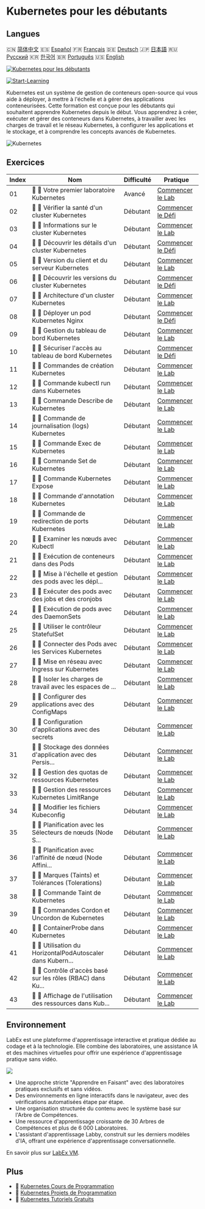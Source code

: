 # Kubernetes pour les débutants

## Langues

🇨🇳 [简体中文](README_zh.md) 🇪🇸 [Español](README_es.md) 🇫🇷 [Français](README_fr.md) 🇩🇪 [Deutsch](README_de.md) 🇯🇵 [日本語](README_ja.md) 🇷🇺 [Русский](README_ru.md) 🇰🇷 [한국어](README_ko.md) 🇧🇷 [Português](README_pt.md) 🇺🇸 [English](README.md) 

[![Kubernetes pour les débutants](https://cover-creator.labex.io/kubernetes-for-noobs.png?lang=fr)](https://labex.io/fr/courses/kubernetes-for-noobs)

[![Start-Learning](https://img.shields.io/badge/Start-Learning-whitesmoke?style=for-the-badge)](https://labex.io/fr/courses/kubernetes-for-noobs)

Kubernetes est un système de gestion de conteneurs open-source qui vous aide à déployer, à mettre à l'échelle et à gérer des applications conteneurisées. Cette formation est conçue pour les débutants qui souhaitent apprendre Kubernetes depuis le début. Vous apprendrez à créer, exécuter et gérer des conteneurs dans Kubernetes, à travailler avec les charges de travail et le réseau Kubernetes, à configurer les applications et le stockage, et à comprendre les concepts avancés de Kubernetes.

![Kubernetes](https://img.shields.io/badge/Kubernetes-whitesmoke?style=for-the-badge&logo=kubernetes)


## Exercices

|   Index | Nom                                                         | Difficulté   | Pratique                                                                                                                                     |
|---------|-------------------------------------------------------------|--------------|----------------------------------------------------------------------------------------------------------------------------------------------|
|      01 | 📖 🔵 Votre premier laboratoire Kubernetes                  | Avancé       | <a target='_blank' href='https://labex.io/fr/tutorials/kubernetes-your-first-kubernetes-lab-391133'>Commencer le Lab</a>                     |
|      02 | 🎯 🔵 Vérifier la santé d'un cluster Kubernetes             | Débutant     | <a target='_blank' href='https://labex.io/fr/tutorials/kubernetes-verify-kubernetes-cluster-health-433779'>Commencer le Défi</a>             |
|      03 | 📖 🔵 Informations sur le cluster Kubernetes                | Débutant     | <a target='_blank' href='https://labex.io/fr/tutorials/kubernetes-kubernetes-cluster-information-8426'>Commencer le Lab</a>                  |
|      04 | 🎯 🔵 Découvrir les détails d'un cluster Kubernetes         | Débutant     | <a target='_blank' href='https://labex.io/fr/tutorials/kubernetes-discover-kubernetes-cluster-details-433893'>Commencer le Défi</a>          |
|      05 | 📖 🔵 Version du client et du serveur Kubernetes            | Débutant     | <a target='_blank' href='https://labex.io/fr/tutorials/kubernetes-kubernetes-client-and-server-version-9197'>Commencer le Lab</a>            |
|      06 | 🎯 🔵 Découvrir les versions du cluster Kubernetes          | Débutant     | <a target='_blank' href='https://labex.io/fr/tutorials/kubernetes-discover-kubernetes-cluster-versions-434105'>Commencer le Défi</a>         |
|      07 | 📖 🔵 Architecture d'un cluster Kubernetes                  | Débutant     | <a target='_blank' href='https://labex.io/fr/tutorials/kubernetes-kubernetes-cluster-architecture-8450'>Commencer le Lab</a>                 |
|      08 | 🎯 🔵 Déployer un pod Kubernetes Nginx                      | Débutant     | <a target='_blank' href='https://labex.io/fr/tutorials/kubernetes-deploy-a-kubernetes-nginx-pod-433745'>Commencer le Défi</a>                |
|      09 | 📖 🔵 Gestion du tableau de bord Kubernetes                 | Débutant     | <a target='_blank' href='https://labex.io/fr/tutorials/kubernetes-kubernetes-dashboard-management-15042'>Commencer le Lab</a>                |
|      10 | 🎯 🔵 Sécuriser l'accès au tableau de bord Kubernetes       | Débutant     | <a target='_blank' href='https://labex.io/fr/tutorials/kubernetes-secure-kubernetes-dashboard-access-434106'>Commencer le Défi</a>           |
|      11 | 📖 🔵 Commandes de création Kubernetes                      | Débutant     | <a target='_blank' href='https://labex.io/fr/tutorials/kubernetes-kubernetes-create-command-8506'>Commencer le Lab</a>                       |
|      12 | 📖 🔵 Commande kubectl run dans Kubernetes                  | Débutant     | <a target='_blank' href='https://labex.io/fr/tutorials/kubernetes-kubernetes-run-command-8456'>Commencer le Lab</a>                          |
|      13 | 📖 🔵 Commande Describe de Kubernetes                       | Débutant     | <a target='_blank' href='https://labex.io/fr/tutorials/kubernetes-kubernetes-describe-command-8101'>Commencer le Lab</a>                     |
|      14 | 📖 🔵 Commande de journalisation (logs) Kubernetes          | Débutant     | <a target='_blank' href='https://labex.io/fr/tutorials/kubernetes-kubernetes-logs-command-8099'>Commencer le Lab</a>                         |
|      15 | 📖 🔵 Commande Exec de Kubernetes                           | Débutant     | <a target='_blank' href='https://labex.io/fr/tutorials/kubernetes-kubernetes-exec-command-8502'>Commencer le Lab</a>                         |
|      16 | 📖 🔵 Commande Set de Kubernetes                            | Débutant     | <a target='_blank' href='https://labex.io/fr/tutorials/kubernetes-kubernetes-set-command-8424'>Commencer le Lab</a>                          |
|      17 | 📖 🔵 Commande Kubernetes Expose                            | Débutant     | <a target='_blank' href='https://labex.io/fr/tutorials/kubernetes-kubernetes-expose-command-8452'>Commencer le Lab</a>                       |
|      18 | 📖 🔵 Commande d'annotation Kubernetes                      | Débutant     | <a target='_blank' href='https://labex.io/fr/tutorials/kubernetes-kubernetes-annotate-command-9679'>Commencer le Lab</a>                     |
|      19 | 📖 🔵 Commande de redirection de ports Kubernetes           | Débutant     | <a target='_blank' href='https://labex.io/fr/tutorials/kubernetes-kubernetes-port-forward-command-18494'>Commencer le Lab</a>                |
|      20 | 📖 🔵 Examiner les nœuds avec Kubectl                       | Débutant     | <a target='_blank' href='https://labex.io/fr/tutorials/kubernetes-examine-nodes-with-kubectl-9790'>Commencer le Lab</a>                      |
|      21 | 📖 🔵 Exécution de conteneurs dans des Pods                 | Débutant     | <a target='_blank' href='https://labex.io/fr/tutorials/kubernetes-running-containers-in-pods-14998'>Commencer le Lab</a>                     |
|      22 | 📖 🔵 Mise à l'échelle et gestion des pods avec les dépl... | Débutant     | <a target='_blank' href='https://labex.io/fr/tutorials/kubernetes-scaling-and-managing-pods-with-deployments-9675'>Commencer le Lab</a>      |
|      23 | 📖 🔵 Exécuter des pods avec des jobs et des cronjobs       | Débutant     | <a target='_blank' href='https://labex.io/fr/tutorials/kubernetes-run-pods-with-jobs-and-cronjobs-11300'>Commencer le Lab</a>                |
|      24 | 📖 🔵 Exécution de pods avec des DaemonSets                 | Débutant     | <a target='_blank' href='https://labex.io/fr/tutorials/kubernetes-running-pod-with-daemonsets-8454'>Commencer le Lab</a>                     |
|      25 | 📖 🔵 Utiliser le contrôleur StatefulSet                    | Débutant     | <a target='_blank' href='https://labex.io/fr/tutorials/kubernetes-use-statefulsets-controller-9205'>Commencer le Lab</a>                     |
|      26 | 📖 🔵 Connecter des Pods avec les Services Kubernetes       | Débutant     | <a target='_blank' href='https://labex.io/fr/tutorials/kubernetes-connecting-pods-with-kubernetes-services-15815'>Commencer le Lab</a>       |
|      27 | 📖 🔵 Mise en réseau avec Ingress sur Kubernetes            | Débutant     | <a target='_blank' href='https://labex.io/fr/tutorials/kubernetes-networking-with-ingress-on-kubernetes-9681'>Commencer le Lab</a>           |
|      28 | 📖 🔵 Isoler les charges de travail avec les espaces de ... | Débutant     | <a target='_blank' href='https://labex.io/fr/tutorials/kubernetes-isolating-workloads-with-namespaces-9199'>Commencer le Lab</a>             |
|      29 | 📖 🔵 Configurer des applications avec des ConfigMaps       | Débutant     | <a target='_blank' href='https://labex.io/fr/tutorials/kubernetes-configuring-apps-with-configmaps-9689'>Commencer le Lab</a>                |
|      30 | 📖 🔵 Configuration d'applications avec des secrets         | Débutant     | <a target='_blank' href='https://labex.io/fr/tutorials/kubernetes-configuring-apps-with-secrets-8448'>Commencer le Lab</a>                   |
|      31 | 📖 🔵 Stockage des données d'application avec des Persis... | Débutant     | <a target='_blank' href='https://labex.io/fr/tutorials/kubernetes-storing-application-data-with-persistentvolumes-9685'>Commencer le Lab</a> |
|      32 | 📖 🔵 Gestion des quotas de ressources Kubernetes           | Débutant     | <a target='_blank' href='https://labex.io/fr/tutorials/kubernetes-kubernetes-resource-quota-management-15823'>Commencer le Lab</a>           |
|      33 | 📖 🔵 Gestion des ressources Kubernetes LimitRange          | Débutant     | <a target='_blank' href='https://labex.io/fr/tutorials/kubernetes-kubernetes-limitrange-resource-management-15819'>Commencer le Lab</a>      |
|      34 | 📖 🔵 Modifier les fichiers Kubeconfig                      | Débutant     | <a target='_blank' href='https://labex.io/fr/tutorials/kubernetes-modify-kubeconfig-files-11297'>Commencer le Lab</a>                        |
|      35 | 📖 🔵 Planification avec les Sélecteurs de nœuds (Node S... | Débutant     | <a target='_blank' href='https://labex.io/fr/tutorials/kubernetes-scheduing-with-node-selectors-15001'>Commencer le Lab</a>                  |
|      36 | 📖 🔵 Planification avec l'affinité de nœud (Node Affini... | Débutant     | <a target='_blank' href='https://labex.io/fr/tutorials/kubernetes-scheduing-with-node-affinity-18468'>Commencer le Lab</a>                   |
|      37 | 📖 🔵 Marques (Taints) et Tolérances (Tolerations)          | Débutant     | <a target='_blank' href='https://labex.io/fr/tutorials/kubernetes-taints-and-tolerations-34029'>Commencer le Lab</a>                         |
|      38 | 📖 🔵 Commande Taint de Kubernetes                          | Débutant     | <a target='_blank' href='https://labex.io/fr/tutorials/kubernetes-kubernetes-taint-command-9195'>Commencer le Lab</a>                        |
|      39 | 📖 🔵 Commandes Cordon et Uncordon de Kubernetes            | Débutant     | <a target='_blank' href='https://labex.io/fr/tutorials/kubernetes-kubernetes-cordon-and-uncordon-command-9664'>Commencer le Lab</a>          |
|      40 | 📖 🔵 ContainerProbe dans Kubernetes                        | Débutant     | <a target='_blank' href='https://labex.io/fr/tutorials/kubernetes-containerprobe-in-kubernetes-12263'>Commencer le Lab</a>                   |
|      41 | 📖 🔵 Utilisation du HorizontalPodAutoscaler dans Kubern... | Débutant     | <a target='_blank' href='https://labex.io/fr/tutorials/kubernetes-using-horizontalpodautoscaler-in-kubernetes-34031'>Commencer le Lab</a>    |
|      42 | 📖 🔵 Contrôle d'accès basé sur les rôles (RBAC) dans Ku... | Débutant     | <a target='_blank' href='https://labex.io/fr/tutorials/kubernetes-role-based-access-control-on-kubernetes-9203'>Commencer le Lab</a>         |
|      43 | 📖 🔵 Affichage de l'utilisation des ressources dans Kub... | Débutant     | <a target='_blank' href='https://labex.io/fr/tutorials/kubernetes-kubernetes-display-resource-usage-11358'>Commencer le Lab</a>              |

## Environnement

LabEx est une plateforme d'apprentissage interactive et pratique dédiée au codage et à la technologie. Elle combine des laboratoires, une assistance IA et des machines virtuelles pour offrir une expérience d'apprentissage pratique sans vidéo.

![](https://tutorial-screenshot.getvm.io/images/vm-1725247253.png)

- Une approche stricte "Apprendre en Faisant" avec des laboratoires pratiques exclusifs et sans vidéos.
- Des environnements en ligne interactifs dans le navigateur, avec des vérifications automatisées étape par étape.
- Une organisation structurée du contenu avec le système basé sur l'Arbre de Compétences.
- Une ressource d'apprentissage croissante de 30 Arbres de Compétences et plus de 6 000 Laboratoires.
- L'assistant d'apprentissage Labby, construit sur les derniers modèles d'IA, offrant une expérience d'apprentissage conversationnelle.

En savoir plus sur [LabEx VM](https://support.labex.io/using-labex/virtual-machine).

## Plus

- 🔗 [Kubernetes Cours de Programmation](https://github.com/labex-labs/awesome-programming-courses)
- 🔗 [Kubernetes Projets de Programmation](https://github.com/labex-labs/awesome-programming-projects)
- 🔗 [Kubernetes Tutoriels Gratuits](https://github.com/labex-labs/kubernetes-free-tutorials)

